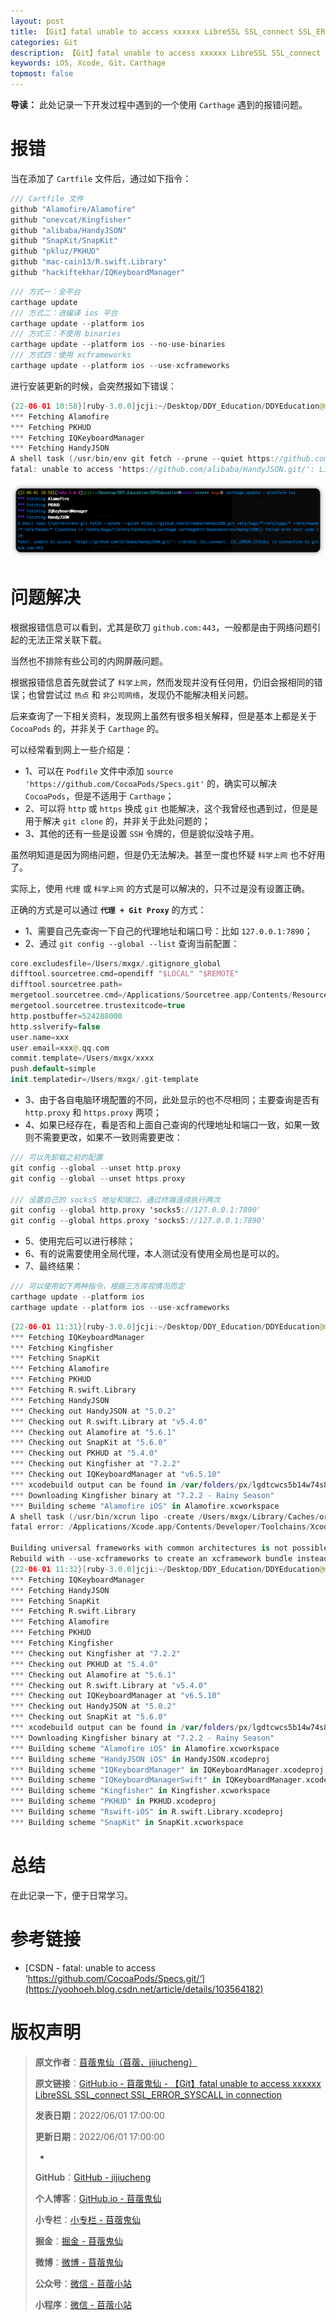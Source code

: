 ```yaml
---
layout: post
title: 【Git】fatal unable to access xxxxxx LibreSSL SSL_connect SSL_ERROR_SYSCALL in connection
categories: Git
description: 【Git】fatal unable to access xxxxxx LibreSSL SSL_connect SSL_ERROR_SYSCALL in connection
keywords: iOS, Xcode, Git，Carthage
topmost: false
---
```


**导读：** 
此处记录一下开发过程中遇到的一个使用 `Carthage` 遇到的报错问题。

# 报错

当在添加了 `Cartfile` 文件后，通过如下指令：

```swift
/// Cartfile 文件
github "Alamofire/Alamofire"
github "onevcat/Kingfisher"
github "alibaba/HandyJSON"
github "SnapKit/SnapKit"
github "pkluz/PKHUD"
github "mac-cain13/R.swift.Library"
github "hackiftekhar/IQKeyboardManager"
```

```swift
/// 方式一：全平台
carthage update
/// 方式二：进编译 ios 平台
carthage update --platform ios
/// 方式三：不使用 binaries
carthage update --platform ios --no-use-binaries
/// 方式四：使用 xcframeworks
carthage update --platform ios --use-xcframeworks
```

进行安装更新的时候，会突然报如下错误：

```swift
{22-06-01 10:58}[ruby-3.0.0]jcji:~/Desktop/DDY_Education/DDYEducation@master✗✗✗✗✗✗ mxgx% carthage update --platform ios
*** Fetching Alamofire
*** Fetching PKHUD
*** Fetching IQKeyboardManager
*** Fetching HandyJSON
A shell task (/usr/bin/env git fetch --prune --quiet https://github.com/alibaba/HandyJSON.git refs/tags/*:refs/tags/* +refs/heads/*:refs/heads/* (launched in /Users/mxgx/Library/Caches/org.carthage.CarthageKit/dependencies/HandyJSON)) failed with exit code 128:
fatal: unable to access 'https://github.com/alibaba/HandyJSON.git/': LibreSSL SSL_connect: SSL_ERROR_SYSCALL in connection to github.com:443 
```

![问题报错](/images/Git/2022-06-01-Carthage-Error-fatal-unable-to-access-01.png)

# 问题解决

根据报错信息可以看到，尤其是砍刀 `github.com:443`，一般都是由于网络问题引起的无法正常关联下载。

当然也不排除有些公司的内网屏蔽问题。

根据报错信息首先就尝试了 `科学上网`，然而发现并没有任何用，仍旧会报相同的错误；也曾尝试过 `热点` 和 `非公司网络`，发现仍不能解决相关问题。

后来查询了一下相关资料，发现网上虽然有很多相关解释，但是基本上都是关于 `CocoaPods` 的，并非关于 `Carthage` 的。

可以经常看到网上一些介绍是：

- 1、可以在 `Podfile` 文件中添加 `source 'https://github.com/CocoaPods/Specs.git'` 的，确实可以解决 `CocoaPods`，但是不适用于 `Carthage`；
- 2、可以将 `http` 或 `https` 换成 `git` 也能解决，这个我曾经也遇到过，但是是用于解决 `git clone` 的，并非关于此处问题的；
- 3、其他的还有一些是设置 `SSH` 令牌的，但是貌似没啥子用。

虽然明知道是因为网络问题，但是仍无法解决。甚至一度也怀疑 `科学上网` 也不好用了。

实际上，使用 `代理` 或 `科学上网` 的方式是可以解决的，只不过是没有设置正确。

正确的方式是可以通过 **`代理 + Git Proxy`** 的方式：

- 1、需要自己先查询一下自己的代理地址和端口号：比如 `127.0.0.1:7890`；
- 2、通过 `git config --global --list` 查询当前配置：

```swift
core.excludesfile=/Users/mxgx/.gitignore_global
difftool.sourcetree.cmd=opendiff "$LOCAL" "$REMOTE"
difftool.sourcetree.path=
mergetool.sourcetree.cmd=/Applications/Sourcetree.app/Contents/Resources/opendiff-w.sh "$LOCAL" "$REMOTE" -ancestor "$BASE" -merge "$MERGED"
mergetool.sourcetree.trustexitcode=true
http.postbuffer=524288000
http.sslverify=false
user.name=xxx
user.email=xxx@.qq.com
commit.template=/Users/mxgx/xxxx
push.default=simple
init.templatedir=/Users/mxgx/.git-template
```

- 3、由于各自电脑环境配置的不同，此处显示的也不尽相同；主要查询是否有 `http.proxy` 和 `https.proxy` 两项；
- 4、如果已经存在，看是否和上面自己查询的代理地址和端口一致，如果一致则不需要更改，如果不一致则需要更改：

```swift
/// 可以先卸载之前的配置
git config --global --unset http.proxy
git config --global --unset https.proxy

/// 设置自己的 socks5 地址和端口，通过终端连续执行两次
git config --global http.proxy 'socks5://127.0.0.1:7890'
git config --global https.proxy 'socks5://127.0.0.1:7890'
```

- 5、使用完后可以进行移除；
- 6、有的说需要使用全局代理，本人测试没有使用全局也是可以的。
- 7、最终结果：

```swift
/// 可以使用如下两种指令，根据三方库视情况而定
carthage update --platform ios
carthage update --platform ios --use-xcframeworks
```

```swift
{22-06-01 11:31}[ruby-3.0.0]jcji:~/Desktop/DDY_Education/DDYEducation@master✗✗✗✗✗✗ mxgx% carthage update --platform ios
*** Fetching IQKeyboardManager
*** Fetching Kingfisher
*** Fetching SnapKit
*** Fetching Alamofire
*** Fetching PKHUD
*** Fetching R.swift.Library
*** Fetching HandyJSON
*** Checking out HandyJSON at "5.0.2"
*** Checking out R.swift.Library at "v5.4.0"
*** Checking out Alamofire at "5.6.1"
*** Checking out SnapKit at "5.6.0"
*** Checking out PKHUD at "5.4.0"
*** Checking out Kingfisher at "7.2.2"
*** Checking out IQKeyboardManager at "v6.5.10"
*** xcodebuild output can be found in /var/folders/px/lgdtcwcs5b14w74s845np6pw0000gn/T/carthage-xcodebuild.dCMNIG.log
*** Downloading Kingfisher binary at "7.2.2 - Rainy Season"
*** Building scheme "Alamofire iOS" in Alamofire.xcworkspace
A shell task (/usr/bin/xcrun lipo -create /Users/mxgx/Library/Caches/org.carthage.CarthageKit/DerivedData/13.1_13A1030d/Alamofire/5.6.1/Build/Intermediates.noindex/ArchiveIntermediates/Alamofire\ iOS/IntermediateBuildFilesPath/UninstalledProducts/iphoneos/Alamofire.framework/Alamofire /Users/mxgx/Library/Caches/org.carthage.CarthageKit/DerivedData/13.1_13A1030d/Alamofire/5.6.1/Build/Products/Release-iphonesimulator/Alamofire.framework/Alamofire -output /Users/mxgx/Desktop/DDY_Education/DDYEducation/Carthage/Build/iOS/Alamofire.framework/Alamofire) failed with exit code 1:
fatal error: /Applications/Xcode.app/Contents/Developer/Toolchains/XcodeDefault.xctoolchain/usr/bin/lipo: /Users/mxgx/Library/Caches/org.carthage.CarthageKit/DerivedData/13.1_13A1030d/Alamofire/5.6.1/Build/Intermediates.noindex/ArchiveIntermediates/Alamofire iOS/IntermediateBuildFilesPath/UninstalledProducts/iphoneos/Alamofire.framework/Alamofire and /Users/mxgx/Library/Caches/org.carthage.CarthageKit/DerivedData/13.1_13A1030d/Alamofire/5.6.1/Build/Products/Release-iphonesimulator/Alamofire.framework/Alamofire have the same architectures (arm64) and can't be in the same fat output file

Building universal frameworks with common architectures is not possible. The device and simulator slices for "Alamofire" both build for: arm64
Rebuild with --use-xcframeworks to create an xcframework bundle instead.
{22-06-01 11:32}[ruby-3.0.0]jcji:~/Desktop/DDY_Education/DDYEducation@master✗✗✗✗✗✗ mxgx% carthage update --platform ios --use-xcframeworks
*** Fetching IQKeyboardManager
*** Fetching HandyJSON
*** Fetching SnapKit
*** Fetching R.swift.Library
*** Fetching Alamofire
*** Fetching PKHUD
*** Fetching Kingfisher
*** Checking out Kingfisher at "7.2.2"
*** Checking out PKHUD at "5.4.0"
*** Checking out Alamofire at "5.6.1"
*** Checking out R.swift.Library at "v5.4.0"
*** Checking out IQKeyboardManager at "v6.5.10"
*** Checking out HandyJSON at "5.0.2"
*** Checking out SnapKit at "5.6.0"
*** xcodebuild output can be found in /var/folders/px/lgdtcwcs5b14w74s845np6pw0000gn/T/carthage-xcodebuild.BgY7QL.log
*** Downloading Kingfisher binary at "7.2.2 - Rainy Season"
*** Building scheme "Alamofire iOS" in Alamofire.xcworkspace
*** Building scheme "HandyJSON iOS" in HandyJSON.xcodeproj
*** Building scheme "IQKeyboardManager" in IQKeyboardManager.xcodeproj
*** Building scheme "IQKeyboardManagerSwift" in IQKeyboardManager.xcodeproj
*** Building scheme "Kingfisher" in Kingfisher.xcworkspace
*** Building scheme "PKHUD" in PKHUD.xcodeproj
*** Building scheme "Rswift-iOS" in R.swift.Library.xcodeproj
*** Building scheme "SnapKit" in SnapKit.xcworkspace
```


# 总结

在此记录一下，便于日常学习。

# 参考链接

- [CSDN - fatal: unable to access ‘https://github.com/CocoaPods/Specs.git/‘](https://yoohoeh.blog.csdn.net/article/details/103564182)

# 版权声明

> **原文作者**：[苜蓿鬼仙（苜蓿、jijiucheng）](https://jijiucheng.github.io/)
> 
> **原文链接**：[GitHub.io - 苜蓿鬼仙 - 【Git】fatal unable to access xxxxxx LibreSSL SSL_connect SSL_ERROR_SYSCALL in connection](https://jijiucheng.github.io/2022/06/01/Carthage-Error-fatal-unable-to-access/)
> 
> **发表日期**：2022/06/01 17:00:00
> 
> **更新日期**：2022/06/01 17:00:00
> 
> -
> 
> **GitHub**：[GitHub - jijiucheng](https://github.com/jijiucheng)
> 
> **个人博客**：[GitHub.io - 苜蓿鬼仙](https://jijiucheng.github.io)
> 
> **小专栏**：[小专栏 - 苜蓿鬼仙](https://xiaozhuanlan.com/u/6667468960)
> 
> **掘金**：[掘金 - 苜蓿鬼仙](https://juejin.im/user/5a31e95c51882533d023137d)
> 
> **微博**：[微博 - 苜蓿鬼仙](https://weibo.com/u/1585459545)
> 
> **公众号**：[微信 - 苜蓿小站](#)
> 
> **小程序**：[微信 - 苜蓿小站](#)


